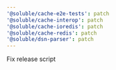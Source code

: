 ```yaml
---
'@soluble/cache-e2e-tests': patch
'@soluble/cache-interop': patch
'@soluble/cache-ioredis': patch
'@soluble/cache-redis': patch
'@soluble/dsn-parser': patch
---
```


Fix release script
